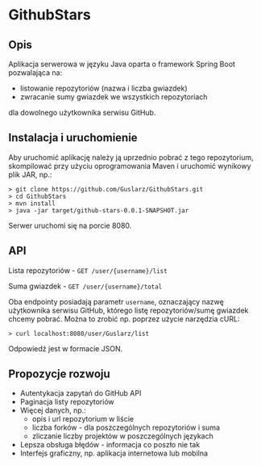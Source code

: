 # GithubStars
## Opis
Aplikacja serwerowa w języku Java oparta o framework Spring Boot pozwalająca na:
- listowanie repozytoriów (nazwa i liczba gwiazdek)
- zwracanie sumy gwiazdek we wszystkich repozytoriach

dla dowolnego użytkownika serwisu GitHub.

## Instalacja i uruchomienie
Aby uruchomić aplikację należy ją uprzednio pobrać z tego repozytorium, 
skompilować przy użyciu oprogramowania Maven i uruchomić wynikowy plik JAR, np.:
```shell script
> git clone https://github.com/Guslarz/GithubStars.git
> cd GithubStars
> mvn install
> java -jar target/github-stars-0.0.1-SNAPSHOT.jar
```
Serwer uruchomi się na porcie 8080.

## API
Lista repozytoriów - `GET /user/{username}/list`

Suma gwiazdek - `GET /user/{username}/total`

Oba endpointy posiadają parametr `username`, oznaczający nazwę użytkownika 
serwisu GitHub, którego listę repozytoriów/sumę gwiazdek chcemy pobrać.
Można to zrobić np. poprzez użycie narzędzia cURL:
```shell script
> curl localhost:8080/user/Guslarz/list
```
Odpowiedź jest w formacie JSON.

## Propozycje rozwoju
- Autentykacja zapytań do GitHub API
- Paginacja listy repozytoriów
- Więcej danych, np.:
    - opis i url repozytorium w liście
    - liczba forków - dla poszczególnych repozytoriów i suma
    - zliczanie liczby projektów w poszczególnych językach
- Lepsza obsługa błędów - informacja co poszło nie tak
- Interfejs graficzny, np. aplikacja internetowa lub mobilna 

